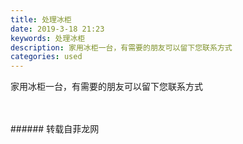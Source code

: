 ```yaml
---
title: 处理冰柜
date: 2019-3-18 21:23
keywords: 处理冰柜
description: 家用冰柜一台，有需要的朋友可以留下您联系方式
categories: used
---
```

<td class="t_f" id="postmessage_3252612">

家用冰柜一台，有需要的朋友可以留下您联系方式<br/>
<img alt="" border="0" class="zoom" data-cf-modified-6f3c1b17c87582848af6de80-="" file="http://www.flw.ph/data/appbyme/upload/image/201903/18/duBSpSK6F9yS.jpg" id="aimg_J9ITT" lazyloadthumb="1" onclick="" onmouseover="" src="http://www.flw.ph/data/appbyme/upload/image/201903/18/duBSpSK6F9yS.jpg"/><br/>
<br/>
<img alt="" border="0" class="zoom" data-cf-modified-6f3c1b17c87582848af6de80-="" file="http://www.flw.ph/data/appbyme/upload/image/201903/18/fwIYyK46mi9m.jpg" id="aimg_YDYDQ" lazyloadthumb="1" onclick="" onmouseover="" src="http://www.flw.ph/data/appbyme/upload/image/201903/18/fwIYyK46mi9m.jpg"/><br/>
<br/>
</td>
###### 转载自菲龙网